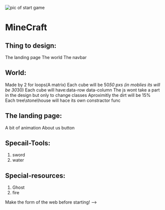 ![pic of start game](/img/afterwelcomepage.png)

# MineCraft

## Thing to design:

The landing page
The world
The navbar

## World:
Made by 2 for loops(A matrix)
Each cube will be 50*50 pxs (in moblies its will be 30*30)
Each cube will have:data-row data-column
The js wont take a part in the design but only to change classes
Aproximitly the dirt will be 15%
Each tree\stone\house will hace its own constractor func

## The landing page:
A bit of animation
About us button

## Specail-Tools:
1. sword
2. water

## Special-resources:
1. Ghost
2. fire

Make the form of the web before starting! -->
